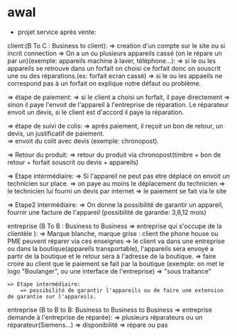 awal
====
- projet service après vente:

client:(B To C : Business to client): 
=> creation d'un compte sur le site ou si incrit connection
=> On a un ou plusieurs appareils cassé (on le répare un par un)(exemple: appareils machine à laver, téléphone...):
		=> si le ou les appareils se retrouve dans un forfait on choisi ce forfait donc on souscrit une ou des réparations.(ex: forfait ecran cassé)
		=> si le ou les appaeils ne correspond pas à un forfait on explique notre défaut ou problème.
		
=> étape de paiement:
		=> si le client a choisi un forfait, il paye directement
		=> sinon il paye l'envoit de l'appareil à l'entreprise de réparation. Le réparateur envoit un devis, si le client est d'accord il paye la réparation.
			
=> étape de suivi de colis:
		=> après paiement, il reçoit un bon de retour, un devis, un justificatif de paiement.	
		=> envoit du colit avec devis (exemple: chronopost).
			
=> Retour du produit:
		=> retour du produit via chronopost(timbre + bon de retour + forfait souscrit ou devis + appareils)

=> Etape intermédiaire:
		=> Si l'appareil ne peut pas etre déplacé on envoit un technicien sur place.
		=> on paye au moins le déplacement du technicien
		=> le technicien lui fourni un devis par internet
		=> le paiement se fait via le site

=> Etape2  intermédiaire:
		=> On donne la possibilité de garantir un appareil, fournir une facture de l'appareil (possibilité de garantie: 3,6,12 mois)
		
		
		
entreprise (B To B : Business to Business => entreprise qui s'occupe de la clientèle ): 
=> Marque blanche, marque grise : client the phone house ou PME peuvent réparer via ces enseignes
=> le client va dans une entreprise ou dans la boutique(appareils transportable), l'appareils sera envoyé a partir de la boutique et le retour sera à l'adresse de la boutique.
=> faire croire au client que le paiement se fait par la boutique (exemple: on met le logo "Boulanger", ou une interface de l'entreprise)
=> "sous traitance"

	=> Etape intermédiaire:
		=> possibilité de garantir l'appareils ou de faire une extension de garantie sur l'appareils.

entreprise (B to B to B: Business to Business to Business => entreprise demande à l'entreprise de réparée): 
=> plusieurs réparateurs ou un réparateur(Siemens...) 
=> disponibilité 
=> répare ou pas

